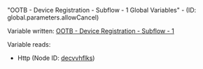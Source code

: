 "OOTB - Device Registration - Subflow - 1 Global Variables" - (ID: global.parameters.allowCancel)

Variable written:
[OOTB - Device Registration - Subflow - 1](../index.md#Variables)

Variable reads:
* Http (Node ID: [decvvhflks](../nodes/decvvhflks.md))
